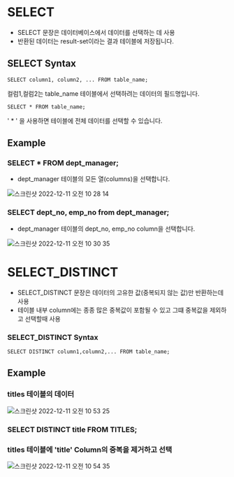 # SELECT
- SELECT 문장은 데이터베이스에서 데이터를 선택하는 데 사용
- 반환된 데이터는 result-set이라는 결과 테이블에 저장됩니다.

## SELECT Syntax
```
SELECT column1, column2, ... FROM table_name;
```
컬럼1,컬럼2는 table_name 테이블에서 선택하려는 데이터의 필드명입니다.

```
SELECT * FROM table_name;
```

' * ' 을 사용하면 테이블에 전체 데이터를 선택할 수 있습니다.

## Example

### SELECT * FROM dept_manager;
- dept_manager 테이블의 모든 열(columns)을 선택합니다.

![스크린샷 2022-12-11 오전 10 28 14](https://user-images.githubusercontent.com/98242564/206882241-654e5804-37b7-4868-a037-5026e8c17ba4.png)

### SELECT dept_no, emp_no from dept_manager;
- dept_manager 테이블의 dept_no, emp_no column을 선택합니다. 

![스크린샷 2022-12-11 오전 10 30 35](https://user-images.githubusercontent.com/98242564/206882309-bea1381b-d945-425d-8669-871e3b6e6251.png)

# SELECT_DISTINCT
- SELECT_DISTINCT 문장은 데이터의 고유한 값(중복되지 않는 값)만 반환하는데 사용
- 테이블 내부 column에는 종종 많은 중복값이 포함될 수 있고 그떄 중복값을 제외하고 선택할때 사용

### SELECT_DISTINCT Syntax

```
SELECT DISTINCT column1,column2,... FROM table_name;
```
## Example
### titles 테이블의 데이터

![스크린샷 2022-12-11 오전 10 53 25](https://user-images.githubusercontent.com/98242564/206882820-6f070a0b-5d3d-44b6-a68f-3bb89504d8f6.png)

### SELECT DISTINCT title FROM TITLES;
### titles 테이블에 'title' Column의 중복을 제거하고 선택

![스크린샷 2022-12-11 오전 10 54 35](https://user-images.githubusercontent.com/98242564/206882845-6df57799-21ab-4194-ac55-9aabf4bf26f3.png)